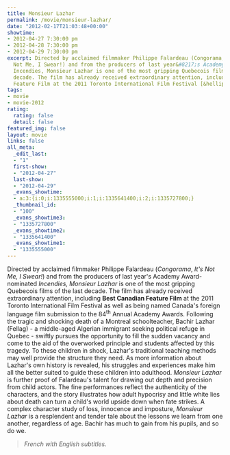 ```yaml
---
title: Monsieur Lazhar
permalink: /movie/monsieur-lazhar/
date: "2012-02-17T21:03:48+00:00"
showtime:
- 2012-04-27 7:30:00 pm
- 2012-04-28 7:30:00 pm
- 2012-04-29 7:30:00 pm
excerpt: Directed by acclaimed filmmaker Philippe Falardeau (Congorama, It&#8217;s
  Not Me, I Swear!) and from the producers of last year&#8217;s Academy Award-nominated
  Incendies, Monsieur Lazhar is one of the most gripping Quebecois films of the last
  decade. The film has already received extraordinary attention, including Best Canadian
  Feature Film at the 2011 Toronto International Film Festival [&hellip;]
tags:
- movie
- movie-2012
rating:
  rating: false
  detail: false
featured_img: false
layout: movie
links: false
all_meta:
  _edit_last:
  - "1"
  first-show:
  - "2012-04-27"
  last-show:
  - "2012-04-29"
  _evans_showtime:
  - a:3:{i:0;i:1335555000;i:1;i:1335641400;i:2;i:1335727800;}
  _thumbnail_id:
  - "100"
  _evans_showtime3:
  - "1335727800"
  _evans_showtime2:
  - "1335641400"
  _evans_showtime1:
  - "1335555000"
---
```


Directed by acclaimed filmmaker Philippe Falardeau (*Congorama*, *It's Not Me, I Swear!*) and from the producers of last year's Academy Award-nominated *Incendies, Monsieur Lazhar* is one of the most gripping Quebecois films of the last decade. The film has already received extraordinary attention, including **Best Canadian Feature Film** at the 2011 Toronto International Film Festival as well as being named Canada's foreign language film submission to the 84<sup>th</sup> Annual Academy Awards. Following the tragic and shocking death of a Montreal schoolteacher, Bachir Lazhar (Fellag) - a middle-aged Algerian immigrant seeking political refuge in Quebec - swiftly pursues the opportunity to fill the sudden vacancy and come to the aid of the overworked principle and students affected by this tragedy. To these children in shock, Lazhar's traditional teaching methods may well provide the structure they need. As more information about Lazhar's own history is revealed, his struggles and experiences make him all the better suited to guide these children into adulthood. *Monsieur Lazhar* is further proof of Falardeau's talent for drawing out depth and precision from child actors. The fine performances reflect the authenticity of the characters, and the story illustrates how adult hypocrisy and little white lies about death can turn a child's world upside down when fate strikes. A complex character study of loss, innocence and imposture, *Monsieur Lazhar* is a resplendent and tender tale about the lessons we learn from one another, regardless of age. Bachir has much to gain from his pupils, and so do we.

> *French with English subtitles.*